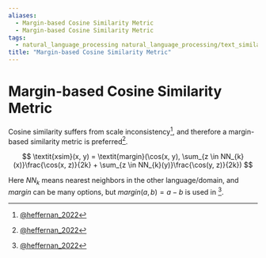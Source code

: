 ```yaml
---
aliases:
  - Margin-based Cosine Similarity Metric
  - Margin-based Cosine Similarity Metric
tags:
  - natural_language_processing natural_language_processing/text_similarity
title: "Margin-based Cosine Similarity Metric"
---
```


# Margin-based Cosine Similarity Metric

Cosine similarity suffers from scale inconsistency[^1], and therefore a margin-based similarity metric is preferred[^1].

$$
\textit{xsim}(x, y) = \textit{margin}(\cos(x, y), \sum_{z \in NN_{k}(x)}\frac{\cos(x, z)}{2k} + \sum_{z \in NN_{k}(y)}\frac{\cos(y, z)}{2k})
$$

Here $NN_k$ means nearest neighbors in the other language/domain, and $\textit{margin}$ can be many options, but $\textit{margin}(a, b) = a - b$ is used in [^1].

[^1]: [@heffernan_2022](zotero://select/items/@heffernan_2022)